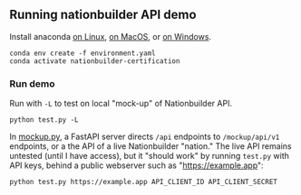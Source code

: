 ## Running nationbuilder API demo

Install anaconda [on Linux](https://docs.anaconda.com/anaconda/install/linux/), [on MacOS](https://docs.anaconda.com/anaconda/install/mac-os/), or [on Windows](https://docs.anaconda.com/anaconda/install/windows/).

```
conda env create -f environment.yaml
conda activate nationbuilder-certification
```

### Run demo

Run with `-L` to test on local "mock-up" of Nationbuilder API.

```
python test.py -L
```

In [mockup.py][mock], a FastAPI server directs `/api` endpoints to `/mockup/api/v1` endpoints, or a the API of a live Nationbuilder "nation." The live API remains untested (until I have access), but it "should work" by running `test.py` with API keys, behind a public webserver such as "https://example.app":

```
python test.py https://example.app API_CLIENT_ID API_CLIENT_SECRET
```


[mock]: https://github.com/tvquizphd/nationbuilder-certification/blob/main/mockup/mockup.py
